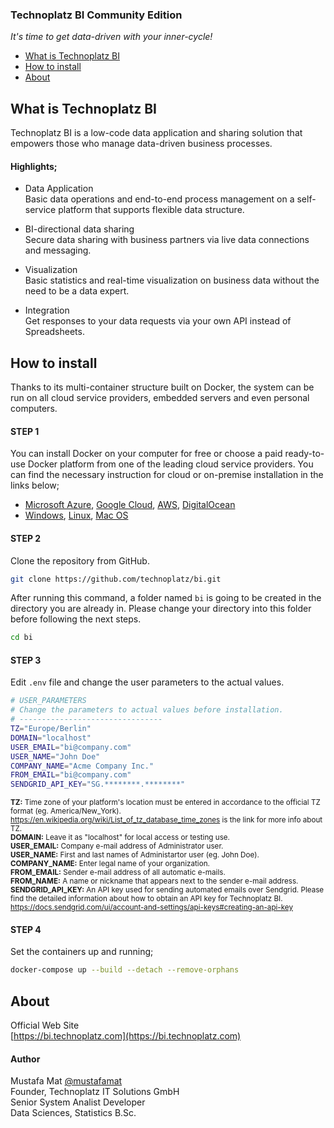 ### Technoplatz BI Community Edition
*It's time to get data-driven with your inner-cycle!*

- [What is Technoplatz BI](#what-is-technoplatz-bi)
- [How to install](#how-to-install)
- [About](#about)

## What is Technoplatz BI
Technoplatz BI is a low-code data application and sharing solution that empowers those who manage data-driven business processes.

#### Highlights;

- Data Application\
Basic data operations and end-to-end process management on a self-service platform that supports flexible data structure.

- BI-directional data sharing\
Secure data sharing with business partners via live data connections and messaging.

- Visualization\
Basic statistics and real-time visualization on business data without the need to be a data expert.

- Integration\
Get responses to your data requests via your own API instead of Spreadsheets.

## How to install
Thanks to its multi-container structure built on Docker, the system can be run on all cloud service providers, embedded servers and even personal computers.

#### STEP 1
You can install Docker on your computer for free or choose a paid ready-to-use Docker platform from one of the leading cloud service providers. You can find the necessary instruction for cloud or on-premise installation in the links below;

- [Microsoft Azure](https://azure.microsoft.com/en-us/services/kubernetes-service/docker/), [Google Cloud](https://cloud.google.com/marketplace/docs/container-images), [AWS](https://aws.amazon.com/marketplace/pp/prodview-2jrv4ti3v2r3e?sr=0-1&ref_=beagle&applicationId=AWSMPContessa), [DigitalOcean](https://marketplace.digitalocean.com/apps/docker)
- [Windows](https://docs.docker.com/desktop/install/windows-install), [Linux](https://docs.docker.com/desktop/install/linux-install), [Mac OS](https://docs.docker.com/desktop/install/mac-install)

#### STEP 2
Clone the repository from GitHub.

```bash
git clone https://github.com/technoplatz/bi.git
```

After running this command, a folder named `bi` is going to be created in the directory you are already in. Please change your directory into this folder before following the next steps.

```bash
cd bi
```

#### STEP 3
Edit `.env` file and change the user parameters to the actual values.

```bash
# USER_PARAMETERS
# Change the parameters to actual values before installation.
# --------------------------------
TZ="Europe/Berlin"
DOMAIN="localhost"
USER_EMAIL="bi@company.com"
USER_NAME="John Doe"
COMPANY_NAME="Acme Company Inc."
FROM_EMAIL="bi@company.com"
SENDGRID_API_KEY="SG.********.********"
```

<sub>**TZ:** Time zone of your platform's location must be entered in accordance to the official TZ format (eg. America/New_York). https://en.wikipedia.org/wiki/List_of_tz_database_time_zones is the link for more info about TZ.\
**DOMAIN:** Leave it as "localhost" for local access or testing use.\
**USER_EMAIL:** Company e-mail address of Administrator user.\
**USER_NAME:** First and last names of Administartor user (eg. John Doe).\
**COMPANY_NAME:** Enter legal name of your organization.\
**FROM_EMAIL:** Sender e-mail address of all automatic e-mails.\
**FROM_NAME:** A name or nickname that appears next to the sender e-mail address.\
**SENDGRID_API_KEY:** An API key used for sending automated emails over Sendgrid. Please find the detailed information about how to obtain an API key for Technoplatz BI. https://docs.sendgrid.com/ui/account-and-settings/api-keys#creating-an-api-key</sub>


#### STEP 4
Set the containers up and running;

```bash
docker-compose up --build --detach --remove-orphans
```

## About

Official Web Site\
[https://bi.technoplatz.com](https://bi.technoplatz.com)

#### Author
Mustafa Mat [@mustafamat](https://www.github.com/mustafamat)\
Founder, Technoplatz IT Solutions GmbH\
Senior System Analist Developer\
Data Sciences, Statistics B.Sc.